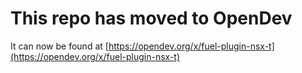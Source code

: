 # This repo has moved to OpenDev

It can now be found at [https://opendev.org/x/fuel-plugin-nsx-t](https://opendev.org/x/fuel-plugin-nsx-t)
